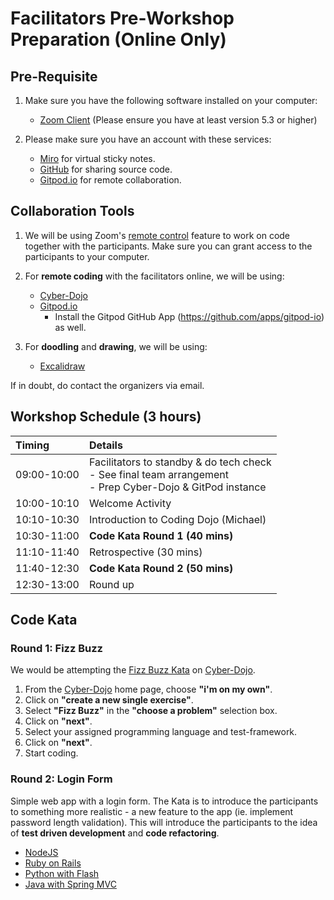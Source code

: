 # Facilitators Pre-Workshop Preparation (Online Only)

## Pre-Requisite

1. Make sure you have the following software installed on your computer:

    - [Zoom Client](https://zoom.us/download#client_4meeting) (Please ensure you have at least version 5.3 or higher)

2. Please make sure you have an account with these services:
    - [Miro](https://miro.com/) for virtual sticky notes.
    - [GitHub](https://github.com/) for sharing source code.
    - [Gitpod.io](https://www.gitpod.io/) for remote collaboration.

## Collaboration Tools

1. We will be using Zoom's [remote control](https://support.zoom.us/hc/en-us/articles/201362673-Requesting-or-giving-remote-control) feature to work on code together with the participants. Make sure you can grant access to the participants to your computer.

2. For **remote coding** with the facilitators online, we will be using:

    - [Cyber-Dojo](https://cyber-dojo.org/)
    - [Gitpod.io](https://www.gitpod.io/)
        - Install the Gitpod GitHub App (<https://github.com/apps/gitpod-io>) as well.

3. For **doodling** and **drawing**, we will be using:

    - [Excalidraw](https://excalidraw.com/)

If in doubt, do contact the organizers via email.

## Workshop Schedule (3 hours)

Timing | Details
:----- | :-----
09:00-10:00 | Facilitators to standby & do tech check <br>- See final team arrangement <br>- Prep Cyber-Dojo & GitPod instance
10:00-10:10 | Welcome Activity
10:10-10:30 | Introduction to Coding Dojo (Michael)
10:30-11:00 | **Code Kata Round 1 (40 mins)**
11:10-11:40 | Retrospective (30 mins)
11:40-12:30 | **Code Kata Round 2 (50 mins)**
12:30-13:00 | Round up

## Code Kata

### Round 1: Fizz Buzz

We would be attempting the [Fizz Buzz Kata](https://codingdojo.org/kata/FizzBuzz/) on [Cyber-Dojo](https://cyber-dojo.org/).

1. From the [Cyber-Dojo](https://cyber-dojo.org/) home page, choose **"i'm on my own"**.
2. Click on **"create a new single exercise"**.
3. Select **"Fizz Buzz"** in the **"choose a problem"** selection box.
4. Click on **"next"**.
5. Select your assigned programming language and test-framework.
6. Click on **"next"**.
7. Start coding.

### Round 2: Login Form

Simple web app with a login form. The Kata is to introduce the participants to something more realistic - a new feature to the app (ie. implement password length validation). This will introduce the participants to the idea of **test driven development** and **code refactoring**.

- [NodeJS](https://github.com/tdd-workshops/tdd-lab-login-form-nodejs)
- [Ruby on Rails](https://github.com/tdd-workshops/tdd-lab-login-form-ruby-rails)
- [Python with Flash](https://github.com/tdd-workshops/tdd-lab-login-form-python-flask)
- [Java with Spring MVC](https://github.com/tdd-workshops/tdd-lab-login-form-java-spring-mvc)